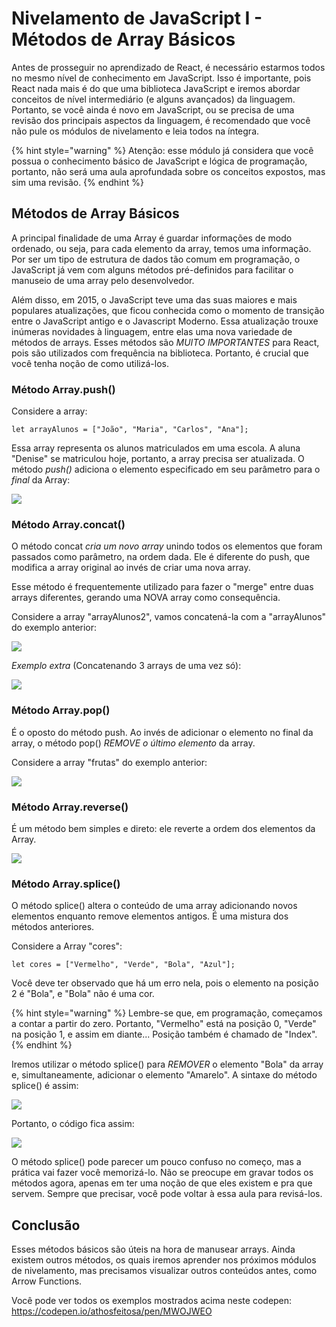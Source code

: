 # Nivelamento de JavaScript I - Métodos de Array Básicos

Antes de prosseguir no aprendizado de React, é necessário estarmos todos no mesmo nível de conhecimento em JavaScript. Isso é importante, pois React nada mais é do que uma biblioteca JavaScript e iremos abordar conceitos de nível intermediário (e alguns avançados) da linguagem. Portanto, se você ainda é novo em JavaScript, ou se precisa de uma revisão dos principais aspectos da linguagem, é recomendado que você não pule os módulos de nivelamento e leia todos na íntegra.

{% hint style="warning" %}
Atenção: esse módulo já considera que você possua o conhecimento básico de JavaScript e lógica de programação, portanto, não será uma aula aprofundada sobre os conceitos expostos, mas sim uma revisão.
{% endhint %}

## Métodos de Array Básicos

A principal finalidade de uma Array é guardar informações de modo ordenado, ou seja, para cada elemento da array, temos uma informação. Por ser um tipo de estrutura de dados tão comum em programação, o JavaScript já vem com alguns métodos pré-definidos para facilitar o manuseio de uma array pelo desenvolvedor.

Além disso, em 2015, o JavaScript teve uma das suas maiores e mais populares atualizações, que ficou conhecida como o momento de transição entre o JavaScript antigo e o Javascript Moderno. Essa atualização trouxe inúmeras novidades à linguagem, entre elas uma nova variedade de métodos de arrays. Esses métodos são _MUITO IMPORTANTES_ para React, pois são utilizados com frequência na biblioteca. Portanto, é crucial que você tenha noção de como utilizá-los.

### Método Array.push()

Considere a array:

```
let arrayAlunos = ["João", "Maria", "Carlos", "Ana"];
```

Essa array representa os alunos matriculados em uma escola. A aluna "Denise" se matriculou hoje, portanto, a array precisa ser atualizada. O método _push()_ adiciona o elemento especificado em seu parâmetro para o _final_ da Array:

![](../.gitbook/assets/push.png)

### Método Array.concat()

O método concat _cria um novo array_ unindo todos os elementos que foram passados como parâmetro, na ordem dada. Ele é diferente do push, que modifica a array original ao invés de criar uma nova array.

Esse método é frequentemente utilizado para fazer o "merge" entre duas arrays diferentes, gerando uma NOVA array como consequência.

Considere a array "arrayAlunos2", vamos concatená-la com a "arrayAlunos" do exemplo anterior:

![](../.gitbook/assets/concat.png)

_Exemplo extra_ (Concatenando 3 arrays de uma vez só):

![](../.gitbook/assets/concat3.png)

### Método Array.pop()

É o oposto do método push. Ao invés de adicionar o elemento no final da array, o método pop() _REMOVE o último elemento_ da array.

Considere a array "frutas" do exemplo anterior:

![](../.gitbook/assets/arraypop.png)

### Método Array.reverse()

É um método bem simples e direto: ele reverte a ordem dos elementos da Array.

![](../.gitbook/assets/reverse.png)

### Método Array.splice()

O método splice() altera o conteúdo de uma array adicionando novos elementos enquanto remove elementos antigos. É uma mistura dos métodos anteriores.

Considere a Array "cores":

```
let cores = ["Vermelho", "Verde", "Bola", "Azul"];
```

Você deve ter observado que há um erro nela, pois o elemento na posição 2 é "Bola", e "Bola" não é uma cor.

{% hint style="warning" %}
Lembre-se que, em programação, começamos a contar a partir do zero. Portanto, "Vermelho" está na posição 0, "Verde" na posição 1, e assim em diante... Posição também é chamado de "Index".
{% endhint %}

Iremos utilizar o método splice() para _REMOVER_ o elemento "Bola" da array e, simultaneamente, adicionar o elemento "Amarelo". A sintaxe do método splice() é assim:

![](../.gitbook/assets/splicesintax.png)

Portanto, o código fica assim:

![](../.gitbook/assets/arraypop.png)

O método splice() pode parecer um pouco confuso no começo, mas a prática vai fazer você memorizá-lo. Não se preocupe em gravar todos os métodos agora, apenas em ter uma noção de que eles existem e pra que servem. Sempre que precisar, você pode voltar à essa aula para revisá-los.

## Conclusão

Esses métodos básicos são úteis na hora de manusear arrays. Ainda existem outros métodos, os quais iremos aprender nos próximos módulos de nivelamento, mas precisamos visualizar outros conteúdos antes, como Arrow Functions.

Você pode ver todos os exemplos mostrados acima neste codepen: https://codepen.io/athosfeitosa/pen/MWOJWEO
